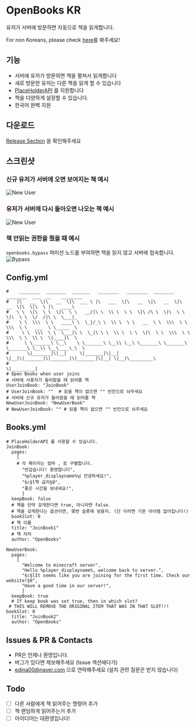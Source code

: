 # OpenBooks KR
유저가 서버에 방문하면 자동으로 책을 읽게합니다.

For non Koreans, please check [here](https://github.com/gooday2die/OpenBooks/README.md)를 봐주세요!

## 기능
- 서버에 유저가 방문하면 책을 펼쳐서 읽게합니다
- 새로 방문한 유저는 다른 책을 읽게 할 수 있습니다
- [PlaceHolderAPI](https://github.com/PlaceholderAPI/PlaceholderAPI) 를 지원합니다
- 책을 다양하게 설정할 수 있습니다.
- 한국어 완벽 지원

## 다운로드
[Release Section](https://github.com/gooday2die/OpenBooks/releases/new) 을 확인해주세요

## 스크린샷
### 신규 유저가 서버에 오면 보여지는 책 예시
![New User](https://github.com/gooday2die/OpenBooks/blob/main/github/pics/0.gif?raw=true)

### 유저가 서버에 다시 돌아오면 나오는 책 예시
![New User](https://github.com/gooday2die/OpenBooks/blob/main/github/pics/1.gif?raw=true)

### 책 안읽는 권한을 줬을 때 예시
`openbooks.bypass` 퍼미션 노드를 부여하면 책을 읽지 않고 서버에 접속합니다.
![Bypass](https://github.com/gooday2die/OpenBooks/blob/main/github/pics/2.gif?raw=true)

## Config.yml
```
#    ________  ________  _______   ________   ________  ________  ________  ___  __    ________  
#   |\   __  \|\   __  \|\  ___ \ |\   ___  \|\   __  \|\   __  \|\   __  \|\  \|\  \ |\   ____\  
#   \ \  \|\  \ \  \|\  \ \   __/|\ \  \\ \  \ \  \|\ /\ \  \|\  \ \  \|\  \ \  \/  /|\ \  \___|_  
#    \ \  \\\  \ \   ____\ \  \_|/_\ \  \\ \  \ \   __  \ \  \\\  \ \  \\\  \ \   ___  \ \_____  \  
#     \ \  \\\  \ \  \___|\ \  \_|\ \ \  \\ \  \ \  \|\  \ \  \\\  \ \  \\\  \ \  \\ \  \|____|\  \  
#      \ \_______\ \__\    \ \_______\ \__\\ \__\ \_______\ \_______\ \_______\ \__\\ \__\____\_\  \  
#       \|_______|\|__|     \|_______|\|__| \|__|\|_______|\|_______|\|_______|\|__| \|__|\_________\  
#                                                                                        \|_________|  
# Open Books when user joins  
# 서버에 사용자가 들어왔을 때 읽어줄 책  
UserJoinBook: "JoinBook"  
# UserJoinBook: ""  # 읽을 책이 없으면 "" 빈칸으로 놔주세요  
# 서버에 신규 유저가 들어왔을 때 읽어줄 책  
NewUserJoinBook: "NewUserBook"  
# NewUserJoinBook: "" # 읽을 책이 없으면 "" 빈칸으로 놔주세요  
```

## Books.yml
```
# PlaceHolderAPI 를 사용할 수 있습니다.  
JoinBook:  
  pages:  
    [  
    # 각 페이지는 컴마 , 로 구별합니다.
      "반갑습니다! 환영합니다",  
      "%player_displayname%님 안녕하세요!",  
      "§c§l핵 금지§0",  
      "좋은 시간을 보내세요!",  
      ]  
  keepBook: false  
  # 책을 만약 갖게한다면 true, 아니라면 false.
  # 책을 갖게한다는 옵션이면, 몇번 슬롯에 넣을지. (단 이러면 기존 아이템 없어집니다!)
  bookSlot: 0  
  # 책 이름
  title: "JoinBook1"  
  # 책 저자
  author: "OpenBooks"  
  
NewUserBook:  
  pages:  
    [  
      "Welcome to minecraft server",  
      "Hello %player_displayname%, welcome back to server.",  
      "§c§lIt seems like you are joining for the first time. Check our website!§0",  
      "Have a good time in our server!",  
      ]  
  keepBook: true  
  # If keep book was set true, then in which slot?  
 # THIS WILL REMOVE THE ORIGINAL ITEM THAT WAS IN THAT SLOT!!!  bookSlot: 0  
  title: "JoinBook2"  
  author: "OpenBooks"
```

## Issues & PR & Contacts
- PR은 언제나 환영입니다.
- 버그가 있다면 제보해주세요 (Issue 섹션에다가)
- edina00@naver.com 으로 연락해주세요 (설치 관련 질문은 받지 않습니다)

## Todo

 - [ ] 다른 사람에게 책 읽어주는 명령어 추가
 - [ ] 책 랜덤하게 읽어주는거 추가
 - [ ] 아이디어는 대환영입니다!